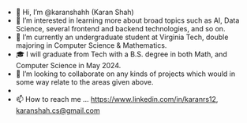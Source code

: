 - 👋 Hi, I’m @karanshahh (Karan Shah)
- 👀 I’m interested in learning more about broad topics such as AI, Data Science, several frontend and backend technologies, and so on. 
- 🌱 I’m currently an undergraduate student at Virginia Tech, double majoring in Computer Science & Mathematics.
- 🎓 I will graduate from Tech with a B.S. degree in both Math, and Computer Science in May 2024.
- 💞️ I’m looking to collaborate on any kinds of projects which would in some way relate to the areas given above. 
- 
- 📫 How to reach me ... https://www.linkedin.com/in/karanrs12, karanshah.cs@gmail.com

<!---
karanshahh/karanshahh is a ✨ special ✨ repository because its `README.md` (this file) appears on your GitHub profile.
You can click the Preview link to take a look at your changes.
--->
